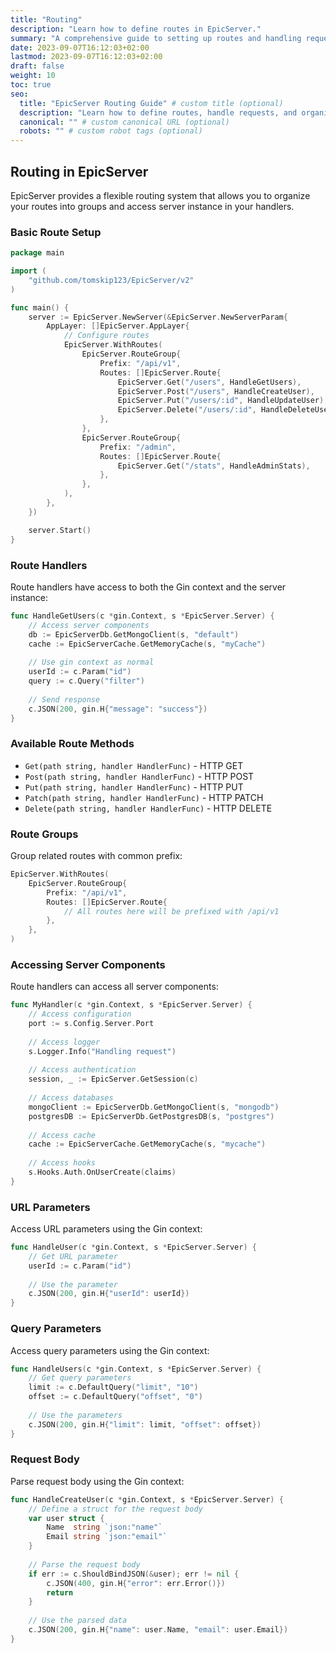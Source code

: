 ```yaml
---
title: "Routing"
description: "Learn how to define routes in EpicServer."
summary: "A comprehensive guide to setting up routes and handling requests in EpicServer."
date: 2023-09-07T16:12:03+02:00
lastmod: 2023-09-07T16:12:03+02:00
draft: false
weight: 10
toc: true
seo:
  title: "EpicServer Routing Guide" # custom title (optional)
  description: "Learn how to define routes, handle requests, and organize your API endpoints in EpicServer." # custom description (recommended)
  canonical: "" # custom canonical URL (optional)
  robots: "" # custom robot tags (optional)
---
```


## Routing in EpicServer

EpicServer provides a flexible routing system that allows you to organize your routes into groups and access server instance in your handlers.

### Basic Route Setup

```go
package main

import (
    "github.com/tomskip123/EpicServer/v2"
)

func main() {
    server := EpicServer.NewServer(&EpicServer.NewServerParam{
        AppLayer: []EpicServer.AppLayer{
            // Configure routes
            EpicServer.WithRoutes(
                EpicServer.RouteGroup{
                    Prefix: "/api/v1",
                    Routes: []EpicServer.Route{
                        EpicServer.Get("/users", HandleGetUsers),
                        EpicServer.Post("/users", HandleCreateUser),
                        EpicServer.Put("/users/:id", HandleUpdateUser),
                        EpicServer.Delete("/users/:id", HandleDeleteUser),
                    },
                },
                EpicServer.RouteGroup{
                    Prefix: "/admin",
                    Routes: []EpicServer.Route{
                        EpicServer.Get("/stats", HandleAdminStats),
                    },
                },
            ),
        },
    })

    server.Start()
}
```

### Route Handlers

Route handlers have access to both the Gin context and the server instance:

```go
func HandleGetUsers(c *gin.Context, s *EpicServer.Server) {
    // Access server components
    db := EpicServerDb.GetMongoClient(s, "default")
    cache := EpicServerCache.GetMemoryCache(s, "myCache")
    
    // Use gin context as normal
    userId := c.Param("id")
    query := c.Query("filter")
    
    // Send response
    c.JSON(200, gin.H{"message": "success"})
}
```

### Available Route Methods

* `Get(path string, handler HandlerFunc)` - HTTP GET
* `Post(path string, handler HandlerFunc)` - HTTP POST
* `Put(path string, handler HandlerFunc)` - HTTP PUT
* `Patch(path string, handler HandlerFunc)` - HTTP PATCH
* `Delete(path string, handler HandlerFunc)` - HTTP DELETE

### Route Groups

Group related routes with common prefix:

```go
EpicServer.WithRoutes(
    EpicServer.RouteGroup{
        Prefix: "/api/v1",
        Routes: []EpicServer.Route{
            // All routes here will be prefixed with /api/v1
        },
    },
)
```

### Accessing Server Components

Route handlers can access all server components:

```go
func MyHandler(c *gin.Context, s *EpicServer.Server) {
    // Access configuration
    port := s.Config.Server.Port
    
    // Access logger
    s.Logger.Info("Handling request")
    
    // Access authentication
    session, _ := EpicServer.GetSession(c)
    
    // Access databases
    mongoClient := EpicServerDb.GetMongoClient(s, "mongodb")
    postgresDB := EpicServerDb.GetPostgresDB(s, "postgres")
    
    // Access cache
    cache := EpicServerCache.GetMemoryCache(s, "mycache")
    
    // Access hooks
    s.Hooks.Auth.OnUserCreate(claims)
}
```

### URL Parameters

Access URL parameters using the Gin context:

```go
func HandleUser(c *gin.Context, s *EpicServer.Server) {
    // Get URL parameter
    userId := c.Param("id")
    
    // Use the parameter
    c.JSON(200, gin.H{"userId": userId})
}
```

### Query Parameters

Access query parameters using the Gin context:

```go
func HandleUsers(c *gin.Context, s *EpicServer.Server) {
    // Get query parameters
    limit := c.DefaultQuery("limit", "10")
    offset := c.DefaultQuery("offset", "0")
    
    // Use the parameters
    c.JSON(200, gin.H{"limit": limit, "offset": offset})
}
```

### Request Body

Parse request body using the Gin context:

```go
func HandleCreateUser(c *gin.Context, s *EpicServer.Server) {
    // Define a struct for the request body
    var user struct {
        Name  string `json:"name"`
        Email string `json:"email"`
    }
    
    // Parse the request body
    if err := c.ShouldBindJSON(&user); err != nil {
        c.JSON(400, gin.H{"error": err.Error()})
        return
    }
    
    // Use the parsed data
    c.JSON(200, gin.H{"name": user.Name, "email": user.Email})
}
``` 